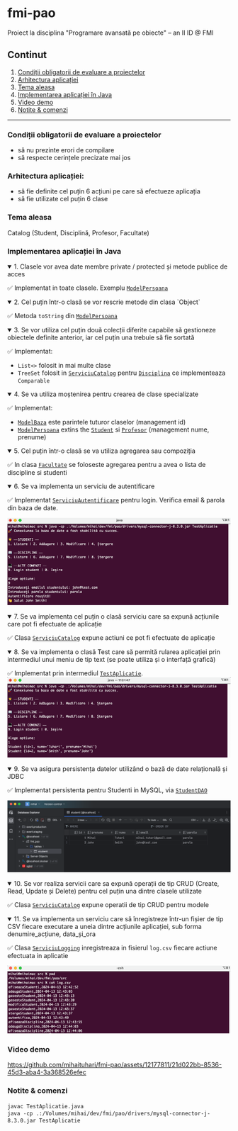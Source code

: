 # fmi-pao
Proiect la disciplina "Programare avansată pe obiecte" – an II ID @ FMI

## Continut
1. [Condiții obligatorii de evaluare a proiectelor](#condiții-obligatorii-de-evaluare-a-proiectelor)
2. [Arhitectura aplicației](#arhitectura-aplicației)
3. [Tema aleasa](#tema-aleasa)
4. [Implementarea aplicației în Java](#implementarea-aplicației-în-java)
5. [Video demo](#video-demo)
6. [Notite & comenzi](#notite--comenzi)

----

### Condiții obligatorii de evaluare a proiectelor
- să nu prezinte erori de compilare
- să respecte cerințele precizate mai jos

### Arhitectura aplicației:
- să fie definite cel puțin 6 acțiuni pe care să efectueze aplicația
- să fie utilizate cel puțin 6 clase

### Tema aleasa
Catalog (Student, Disciplină, Profesor, Facultate)

### Implementarea aplicației în Java
<details open>
  <summary>1. Clasele vor avea date membre private / protected și metode publice de acces</summary>

✅ Implementat in toate clasele. Exemplu [`ModelPersoana`](./src/Modele/ModelPersoana.java)
</details>

<details open>
  <summary>2. Cel puțin într-o clasă se vor rescrie metode din clasa `Object`</summary>

✅ Metoda `toString` din [`ModelPersoana`](./src/Modele/ModelPersoana.java)
</details>

<details open>
  <summary>3. Se vor utiliza cel puțin două colecții diferite capabile să gestioneze
   obiectele definite anterior, iar cel puțin una trebuie să fie sortată</summary>

✅ Implementat:
- `List<>` folosit in mai multe clase
- `TreeSet` folosit in [`ServiciuCatalog`](./src/Servicii/ServiciuCatalog.java) pentru [`Disciplina`](./src/Modele/Disciplina.java) ce implementeaza `Comparable` 
</details>


<details open>
    <summary>4. Se va utiliza moștenirea pentru crearea de clase specializate</summary>

✅ Implementat:
- [`ModelBaza`](./src/Modele/ModelBaza.java) este parintele tuturor claselor (management id)
- [`ModelPersoana`](./src/Modele/ModelPersoana.java) extins the [`Student`](./src/Modele/Student.java) si [`Profesor`](./src/Modele/Profesor.java) (management nume, prenume)
</details>

<details open>
    <summary>5. Cel puțin într-o clasă se va utiliza agregarea sau compoziția</summary>

✅ In clasa [`Facultate`](./src/Modele/Facultate.java) se foloseste agregarea pentru a avea o lista de discipline si studenti
</details>

<details open>
    <summary>6. Se va implementa un serviciu de autentificare</summary>

✅ Implementat [`ServiciuAutentificare`](./src/Servicii/ServiciuAutentificare.java) pentru login.
Verifica email & parola din baza de date.

![Autentificare](docs/autentificare.png)
</details>

<details open>
    <summary>7. Se va implementa cel puțin o clasă serviciu care sa expună acțiunile care
   pot fi efectuate de aplicație</summary>

✅ Clasa [`ServiciuCatalog`](./src/Servicii/ServiciuCatalog.java) expune actiuni ce pot fi efectuate de aplicație
</details>

<details open>
    <summary>8. Se va implementa o clasă Test care să permită rularea aplicației prin intermediul
   unui meniu de tip text (se poate utiliza și o interfață grafică)</summary>

✅ Implementat prin intermediul [`TestAplicatie`](./src/TestAplicatie.java).
![Meniu aplicatie](./docs/meniu-aplicatie.png)

</details>

<details open>
    <summary>9. Se va asigura persistența datelor utilizând o bază de date relațională și JDBC</summary>

✅ Implementat persistenta pentru Studenti in MySQL, via [`StudentDAO`](./src/DAO/StudentDAO.java)

![Baza de date MySQL](docs/db-preview.png)
</details>

<details open>
    <summary>10. Se vor realiza servicii care sa expună operații de tip CRUD (Create, Read, Update și Delete)
    pentru cel puțin una dintre clasele utilizate</summary>

✅ Clasa [`ServiciuCatalog`](./src/Servicii/ServiciuCatalog.java) expune operatii de tip CRUD pentru modele
</details>

<details open>
    <summary>11. Se va implementa un serviciu care să înregistreze într-un fișier de tip CSV fiecare
    executare a uneia dintre acțiunile aplicației, sub forma denumire_acțiune, data_și_ora</summary>

✅ Clasa [`ServiciuLogging`](./src/Servicii/ServiciuLogging.java) inregistreaza in fisierul `log.csv` fiecare actiune efectuata in aplicatie

![Fisier CSV](docs/loguri.png)
</details>

### Video demo
https://github.com/mihaituhari/fmi-pao/assets/12177811/21d022bb-8536-45d3-aba4-3a368526efec

### Notite & comenzi
```
javac TestAplicatie.java
java -cp .:/Volumes/mihai/dev/fmi/pao/drivers/mysql-connector-j-8.3.0.jar TestAplicatie
```

